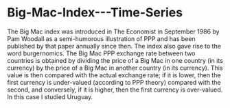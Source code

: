 # Big-Mac-Index---Time-Series
The Big Mac index was introduced in The Economist in September 1986 by Pam Woodall as a semi-humorous illustration of PPP and has been published by that paper annually since then. The index also gave rise to the word burgernomics.
The Big Mac PPP exchange rate between two countries is obtained by dividing the price of a Big Mac in one country (in its currency) by the price of a Big Mac in another country (in its currency). This value is then compared with the actual exchange rate; if it is lower, then the first currency is under-valued (according to PPP theory) compared with the second, and conversely, if it is higher, then the first currency is over-valued. In this case I studied Uruguay.
